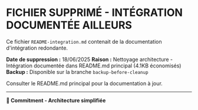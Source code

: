 # FICHIER SUPPRIMÉ - INTÉGRATION DOCUMENTÉE AILLEURS

Ce fichier `README-integration.md` contenait de la documentation d'intégration redondante.

**Date de suppression :** 18/06/2025
**Raison :** Nettoyage architecture - Intégration documentée dans README.md principal (4.1KB économisés)
**Backup :** Disponible sur la branche `backup-before-cleanup`

Consulter le README.md principal pour la documentation à jour.

---
**🎯 Commitment - Architecture simplifiée**